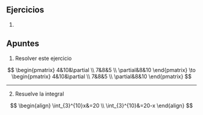 ## Ejercicios

1. 

## Apuntes

1. Resolver este ejercicio

$$
\begin{pmatrix}
4&10&\partial \\
7&8&5 \\
\partial&8&10
\end{pmatrix}
\to
\begin{pmatrix}
4&10&\partial \\
7&8&5 \\
\partial&8&10
\end{pmatrix}
$$

---

2. Resuelve la integral

$$
\begin{align}
\int_{3}^{10}x&=20 \\
\int_{3}^{10}&=20-x
\end{align}
$$